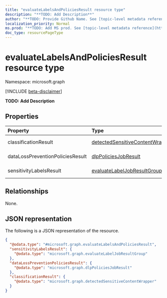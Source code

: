 ```yaml
---
title: "evaluateLabelsAndPoliciesResult resource type"
description: "**TODO: Add Description**"
author: "**TODO: Provide Github Name. See [topic-level metadata reference](https://msgo.azurewebsites.net/add/document/guidelines/metadata.html#topic-level-metadata)**"
localization_priority: Normal
ms.prod: "**TODO: Add MS prod. See [topic-level metadata reference](https://msgo.azurewebsites.net/add/document/guidelines/metadata.html#topic-level-metadata)**"
doc_type: resourcePageType
---
```


# evaluateLabelsAndPoliciesResult resource type

Namespace: microsoft.graph

[!INCLUDE [beta-disclaimer](../../includes/beta-disclaimer.md)]

**TODO: Add Description**

## Properties
|Property|Type|Description|
|:---|:---|:---|
|classificationResult|[detectedSensitiveContentWrapper](../resources/detectedsensitivecontentwrapper.md)|**TODO: Add Description**|
|dataLossPreventionPoliciesResult|[dlpPoliciesJobResult](../resources/dlppoliciesjobresult.md)|**TODO: Add Description**|
|sensitivityLabelsResult|[evaluateLabelJobResultGroup](../resources/evaluatelabeljobresultgroup.md)|**TODO: Add Description**|

## Relationships
None.

## JSON representation
The following is a JSON representation of the resource.
<!-- {
  "blockType": "resource",
  "@odata.type": "microsoft.graph.evaluateLabelsAndPoliciesResult"
}
-->
``` json
{
  "@odata.type": "#microsoft.graph.evaluateLabelsAndPoliciesResult",
  "sensitivityLabelsResult": {
    "@odata.type": "microsoft.graph.evaluateLabelJobResultGroup"
  },
  "dataLossPreventionPoliciesResult": {
    "@odata.type": "microsoft.graph.dlpPoliciesJobResult"
  },
  "classificationResult": {
    "@odata.type": "microsoft.graph.detectedSensitiveContentWrapper"
  }
}
```

